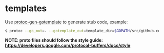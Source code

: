 # templates

Use [protoc-gen-gotemplate](https://github.com/moul/protoc-gen-gotemplate) to generate stub code, example:

```bash
$ protoc --go_out=. --gotemplate_out=template_dir=$GOPATH/src/github.com/huangjunwen/nproto/templates:. *.proto && gofmt -w *.go

```

**NOTE: proto files should follow the style guide: https://developers.google.com/protocol-buffers/docs/style**
